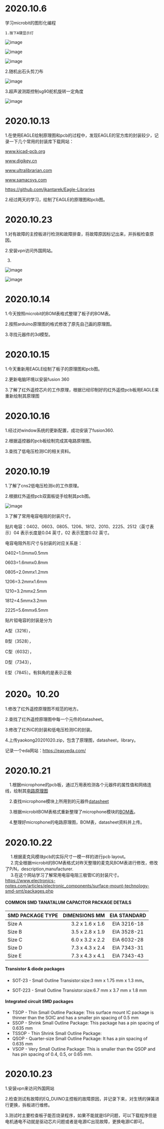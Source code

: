 # 2020.10.6

   学习microbit的图形化编程
   
    1.按下A键显示灯

![image](https://github.com/zzpiv/work-report1/blob/master/images/button.PNG)

![image](https://github.com/zzpiv/work-report1/blob/master/images/light.PNG)
   
![image](https://github.com/zzpiv/work-report1/blob/master/images/led.PNG)

   2.随机出石头剪刀布

![image](https://github.com/zzpiv/work-report1/blob/master/images/caiquan.PNG)

   3.超声波测距控制sg90舵机旋转一定角度
   
![image](https://github.com/zzpiv/work-report1/blob/master/images/sg90.PNG)

# 2020.10.13

  1.在使用EAGLE绘制原理图和pcb的过程中，发现EAGLE的官方库的封装较少，记录一下几个常用的封装库下载网站：
    
   www.kicad-pcb.org
    
   www.digikey.cn
    
   www.ultralibrarian.com
    
   www.samacsys.com

https://github.com/jkantarek/Eagle-Libraries
    
   2.经过两天的学习，绘制了EAGLE的原理图和pcb图。
   
  # 2020.10.23
  
  1.对有故障的主控板进行检测和故障排查，将故障原因标记出来，并拆板检查原因。
  
  2.安装vpn访问外国网站。
  
  3.
    
   ![image](https://github.com/zzpiv/work-report1/blob/master/images/sch.PNG)
   
   ![image](https://github.com/zzpiv/work-report1/blob/master/images/pcb.PNG)
   
   
# 2020.10.14
 
 1.今天按照microbit的BOM表格式整理了板子的BOM表。
 
 2.按照arduino原理图的格式修改了原先自己画的原理图。
 
 3.寻找元器件的3d模型。

# 2020.10.15

1.今天重新用EAGLE绘制了板子的原理图和pcb图。

2.更新电脑环境以安装fusion 360

3.了解了红外遥控芯片的工作原理，根据已经印制好的红外遥控pcb板用EAGLE来重新绘制其原理图

# 2020.10.16

1.经过对window系统的更新配置，成功安装了fusion360.

2.根据遥控器的pcb板绘制完成其电路原理图。

3.查找了低电压检测IC的相关资料。

# 2020.10.19

1.了解了cns2低电压检测ic的工作原理。

2.根据红外遥控pcb双面板徒手绘制其pcb图。

![image](https://github.com/zzpiv/work-report1/blob/master/images/hwpcb.jpg)

3.了解了常用电容电阻的封装尺寸。

贴片电容：0402、0603、0805、1206、1812、2010、2225、2512（英寸表示）04 表示长度是0.04 英寸，02 表示宽度0.02 英寸。

电容电阻外形尺寸与封装的对应关系是：

0402=1.0mmx0.5mm

0603=1.6mmx0.8mm

0805=2.0mmx1.2mm

1206=3.2mmx1.6mm

1210=3.2mmx2.5mm

1812=4.5mmx3.2mm

2225=5.6mmx6.5mm

贴片钽电容的封装是分为

A型（3216），

B型（3528），

C型（6032），

D型（7343），

E型（7845）。有斜角的是表示正极


# 2020。10.20

1.修改了红外遥控原理图不规范的地方。

2.查找了红外遥控原理图中每一个元件的datasheet。

3.修改了红外IC的封装和低电压检测IC的封装。

4.上传yaokong20201020.zip，包含了原理图，datasheet，library。

记录一个eda网站：https://easyeda.com/

# 2020.10.21 

&emsp;1.根据microphone的pcb板，通过万用表检测各个元器件的属性值和网络连线，绘制其[电路原理图](https://github.com/zzpiv/work-report1/tree/master/EI09-04/LAYOUT)

&emsp;2.查找microphone模块上所用到的元器件[datasheet](https://github.com/zzpiv/work-report1/tree/master/EI09-04/datasheet)

&emsp;3.根据microbitBOM表格式重新整理了microphone模块的[BOM表](https://github.com/zzpiv/work-report1/tree/master/EI09-04/BOM)。

&emsp;4.整理好microphone的电路原理图，BOM表，datasheet资料并上传。

# 2020.10.22
&emsp; 1.根据麦克风模块pcb的实际尺寸一模一样的进行pcb layout。    
&emsp; 2.完全根据microbit的BOM表格式对昨天整理的麦克风BOM表进行修改，修改了P/N，description,manufacturer.  
&emsp; 3.在这个网站学习了解常用电容电阻三极管IC的封装尺寸。https://www.electronics-notes.com/articles/electronic_components/surface-mount-technology-smd-smt/packages.php

 #### COMMON SMD TANATALUM CAPACITOR PACKAGE DETAILS
  
| SMD PACKAGE TYPE	|  DIMENSIONS MM	       |   EIA STANDARD    |
| --------           | -----:                 | :----:            |
| Size A	            |   3.2 x 1.6 x 1.6	    |     EIA 3216-18   |
| Size B	            |   3.5 x 2.8 x 1.9	    |    EIA 3528-21    |
| Size C	            |   6.0 x 3.2 x 2.2	    |   EIA 6032-28     |
| Size D	            |   7.3 x 4.3 x 2.4	    |      EIA 7343-31  |
| Size E	            |   7.3 x 4.3 x 4.1	    |   EIA 7343-43     |

#### Transistor & diode packages

+ SOT-23 - Small Outline Transistor:size:3 mm x 1.75 mm x 1.3 mm。

+ SOT-223 - Small Outline Transistor:size:6.7 mm x 3.7 mm x 1.8 mm

#### Integrated circuit SMD packages

+ TSOP - Thin Small Outline Package:   This surface mount IC package is thinner than the SOIC and has a smaller pin spacing of 0.5 mm
+ SSOP - Shrink Small Outline Package:   This package has a pin spacing of 0.635 mm
+ TSSOP - Thin Shrink Small Outline Package:  
+ QSOP - Quarter-size Small Outline Package:   It has a pin spacing of 0.635 mm
+ VSOP - Very Small Outline Package:   This is smaller than the QSOP and has pin spacing of 0.4, 0.5, or 0.65 mm.


# 2020.10.23

1.安装vpn来访问外国网站

2.检查测试有故障的EQ_DUINO主控板的故障原因，并记录下来，对生锈的弹簧进行更换，拆板进行维修。

3.测试时主要检查板子能否烧录程序，如果不能就是ISP问题，可以下载程序但是电机通电不动就是驱动芯片问题或者是电源IC出现故障，更换电源IC即可。








